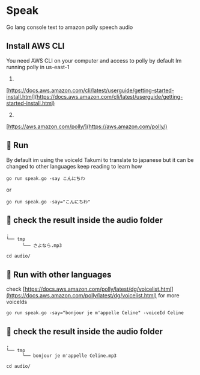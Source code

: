 
# Speak

Go lang console text to amazon polly speech audio

## Install AWS CLI
You need AWS CLI on your computer and access to polly by default Im running polly in us-east-1

1)

[https://docs.aws.amazon.com/cli/latest/userguide/getting-started-install.html](https://docs.aws.amazon.com/cli/latest/userguide/getting-started-install.html)

2)
[https://aws.amazon.com/polly/](https://aws.amazon.com/polly/)


## 🚀 Run
By default im using the voiceId Takumi to translate to japanese but it can be changed to other languages keep reading to learn how

```
go run speak.go -say こんにちわ

```
or

```
go run speak.go -say="こんにちわ"

```

## 🏁 check the result inside the audio folder

```
.
└── tmp
      └── さよなら.mp3

cd audio/

```

## 🚀 Run with other languages
check [https://docs.aws.amazon.com/polly/latest/dg/voicelist.html](https://docs.aws.amazon.com/polly/latest/dg/voicelist.html) for more voiceIds

```
go run speak.go -say="bonjour je m'appelle Celine" -voiceId Celine

```
## 🏁 check the result inside the audio folder

```
.
└── tmp
      └── bonjour je m'appelle Celine.mp3

cd audio/

```
